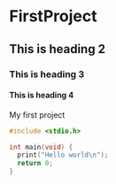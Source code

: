 # FirstProject

## This is heading 2

### This is heading 3

#### This is heading 4

My first project

```C
#include <stdio.h>

int main(void) {
  print("Hello world\n");
  return 0;
}
```
